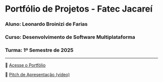 # Portfólio de Projetos - Fatec Jacareí

### Aluno: Leonardo Broinizi de Farias

### Curso: Desenvolvimento de Software Multiplataforma

### Turma: 1º Semestre de 2025

---

🔗 [Acesse o Portfólio](https://fatec-jacarei-dsm-portfolio.github.io/ra2581392513021/)

🎤 [Pitch de Apresentação (vídeo)](https://youtu.be/kKqMSmLvIwo)